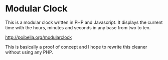 Modular Clock
=============

This is a modular clock written in PHP and Javascript.
It displays the current time with the hours, minutes and seconds in any base from two to ten.

http://poibella.org/modularclock

This is basically a proof of concept and I hope to rewrite this cleaner without using any PHP.